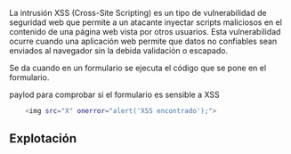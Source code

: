 La intrusión XSS (Cross-Site Scripting) es un tipo de vulnerabilidad de seguridad web que permite a un atacante inyectar scripts maliciosos en el contenido de una página web vista por otros usuarios. Esta vulnerabilidad ocurre cuando una aplicación web permite que datos no confiables sean enviados al navegador sin la debida validación o escapado.

Se da cuando en un formulario se ejecuta el código que se pone en el formulario.

paylod para comprobar si el formulario es sensible a XSS

```sh fold:"Payload para detectar XSS"
	<img src="X" onerror="alert('XSS encontrado');">
```

## Explotación
